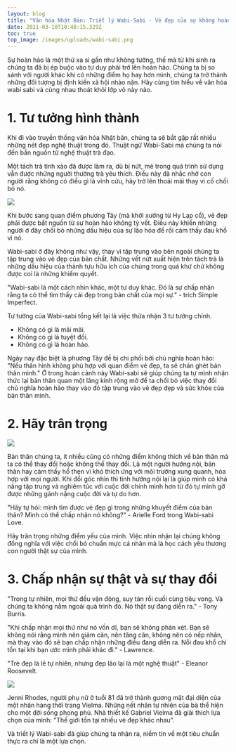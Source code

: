 ```yaml
---
layout: blog
title: "Văn hóa Nhật Bản: Triết lý Wabi-Sabi - Vẻ đẹp của sự không hoàn hảo"
date: 2021-03-10T10:48:15.329Z
toc: true
top_image: /images/uploads/wabi-sabi.png
---
```


Sự hoàn hảo là một thứ xa sỉ gần như không tưởng, thế mà từ khi sinh ra chúng ta đã bị ép buộc vào tư duy phải trở lên hoàn hảo. Chúng ta bị so sánh với người khác khi có những điểm họ hay hơn mình, chúng ta trở thành những đối tượng bị định kiến xã hội nhào nặn. Hãy cùng tìm hiểu về văn hóa wabi sabi và cùng nhau thoát khỏi lớp vỏ này nào.

<!-- more -->
# 1. Tư tưởng hình thành

Khi đi vào truyền thống văn hóa Nhật bản, chúng ta sẽ bắt gặp rất nhiều những nét đẹp nghệ thuật trong đó. Thuật ngữ Wabi-Sabi mà chúng ta nói đến bắn nguồn từ nghệ thuật trà đạo.

Một tách trà tinh xảo đã được làm ra, dù bị nứt, mẻ trong quá trình sử dụng vẫn được những người thưởng trà yêu thích. Điều này đã nhắc nhở con người rằng không có điều gì là vĩnh cửu, hãy trở lên thoải mái thay vì cố chối bỏ nó.

![](https://nickiedwards.files.wordpress.com/2013/06/kintsugi-460x460.jpg)

Khi bước sang quan điểm phương Tây (mà khởi xướng từ Hy Lạp cổ), vẻ đẹp phải được bắt nguồn từ sự hoàn hảo không tỳ vết. Điều này khiến những người ở đây chối bỏ những dấu hiệu của sự lão hóa để rồi cảm thấy đau khổ vì nó.

Wabi-sabi ở đây không như vậy, thay vì tập trung vào bên ngoài chúng ta tập trung vào vẻ đẹp của bản chất. Những vết nứt xuất hiện trên tách trà là những dấu hiệu của thành tựu hữu ích của chúng trong quá khứ chứ không được coi là những khiếm quyết.

"Wabi-sabi là một cách nhìn khác, một tư duy khác. Đó là sự chấp nhận rằng ta có thể tìm thấy cái đẹp trong bản chất của mọi sự." - trích Simple Imperfect.

Tư tưởng của Wabi-sabi tổng kết lại là việc thừa nhận 3 tư tưởng chính.

* Không có gì là mãi mãi.
* Không có gì là tuyệt đối.
* Không có gì là hoàn hảo.

Ngày nay đặc biệt là phương Tây đề bị chi phối bởi chủ nghĩa hoàn hảo: "Nếu thân hình không phù hợp với quan điểm vẻ đẹp, ta sẽ chán ghét bản thân mình." Ở trong hoàn cảnh này Wabi-sabi sẽ giúp chúng ta tự mình nhận thức lại bản thân quan một lăng kính rộng mở để ta chối bỏ việc thay đổi chủ nghĩa hoàn hảo thay vào đó tập trung vào vẻ đẹp đẹp và sức khỏe của bản thân mình.

# 2. Hãy trân trọng

![](https://resilienceedge.com/wp-content/uploads/2016/08/The-Success-Perspective-The-Resilience-Edge-scaled.jpg)

Bản thân chúng ta, ít nhiều cũng có những điểm không thích về bản thân mà ta có thể thay đổi hoặc không thể thay đổi. Là một người hướng nội, bản thân hay cảm thấy hổ thẹn vì khó thích ứng với môi trường xung quanh, hòa hợp với mọi người. Khi đổi góc nhìn thì tính hướng nội lại là giúp mình có khả năng tập trung và nghiêm túc với cuộc đời chính mình hơn từ đó tự mình gỡ được những gánh nặng cuộc đời và tự do hơn.

"Hãy tự hỏi: mình tìm được vẻ đẹp gì trong những khuyết điểm của bản thân? Mình có thể chấp nhận nó không?" - Arielle Ford trong Wabi-sabi Love.

Hãy trân trọng những điểm yếu của mình. Việc nhìn nhận lại chúng không đồng nghĩa với việc chối bỏ chuẩn mực cá nhân mà là học cách yêu thương con người thật sự của mình.

# 3. Chấp nhận sự thật và sự thay đổi

"Trong tự nhiên, mọi thứ đều vận động, suy tàn rồi cuối cùng tiêu vong. Và chúng ta không nằm ngoài quá trình đó. Nó thật sự đang diễn ra." - Tony Burris.

"Khi chấp nhận mọi thứ như nó vốn dĩ, bạn sẽ không phán xét. Bạn sẽ không nói rằng mình nên giảm cân, nên tăng cân, không nên có nếp nhăn, mà thay vào đó sẽ bạn chấp nhận những điều đang diễn ra. Nỗi đau khổ chỉ tồn tại khi bạn ước mình phải khác đi." - Lawrence.

"Trẻ đẹp là lẽ tự nhiên, nhưng đẹp lão lại là một nghệ thuật" - Eleanor Roosevelt.

![](https://i.huffpost.com/gen/1241184/thumbs/o-VIELMA-570.jpg?3)

Jenni Rhodes, người phụ nữ ở tuổi 81 đã trở thành gương mặt đại diện của một nhãn hàng thời trang Vielma. Những nết nhăn tự nhiên của bà thể hiện cho một đời sống phong phú. Nhà thiết kế Gabriel Vielma đã giải thích lựa chọn của mình: "Thế giới tồn tại nhiều vẻ đẹp khác nhau".

Và triết lý Wabi-sabi đã giúp chúng ta nhận ra, niềm tin về một tiêu chuẩn thực ra chỉ là một lựa chọn.